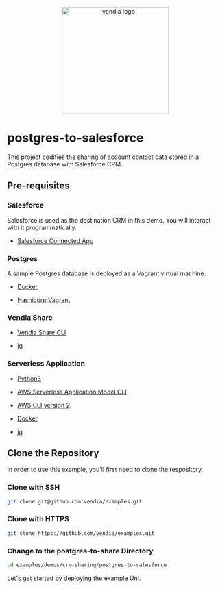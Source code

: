 <p align="center">
  <a href="https://vendia.net/">
    <img src="https://www.vendia.com/images/logo/logo.svg" alt="vendia logo" width="250px">
  </a>
</p>

# postgres-to-salesforce

This project codifies the sharing of account contact data stored in a Postgres database with Salesforce CRM.

## Pre-requisites

### Salesforce

Salesforce is used as the destination CRM in this demo. You will interact with it programmatically.

* [Salesforce Connected App](https://help.salesforce.com/s/articleView?id=sf.connected_app_overview.htm&type=5)

### Postgres

A sample Postgres database is deployed as a Vagrant virtual machine.

* [Docker](https://www.docker.com/products/docker-desktop/)

* [Hashicorp Vagrant](https://www.vagrantup.com/downloads)

### Vendia Share

* [Vendia Share CLI](https://vendia.net/docs/share/cli)

* [jq](https://stedolan.github.io/jq/)

### Serverless Application

* [Python3](https://www.python.org/download)

* [AWS Serverless Application Model CLI](https://docs.aws.amazon.com/serverless-application-model/latest/developerguide/serverless-sam-cli-install.html)

* [AWS CLI version 2](https://docs.aws.amazon.com/cli/latest/userguide/install-cliv2.html)

* [Docker](https://docs.docker.com/install/)

* [jq](https://stedolan.github.io/jq/)

## Clone the Repository

In order to use this example, you'll first need to clone the respository.

### Clone with SSH

```bash
git clone git@github.com:vendia/examples.git
```

### Clone with HTTPS

```bash
git clone https://github.com/vendia/examples.git
```

### Change to the postgres-to-share Directory

```bash
cd examples/demos/crm-sharing/postgres-to-salesforce
```

[Let's get started by deploying the example Uni](./deploy-uni.md).

